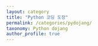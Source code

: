 ```yaml
---
layout: category
title: "Python 코딩 도장"
permalink: /categories/pydojang/
taxonomy: Python dojang
author_profile: true
---
```

